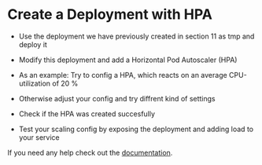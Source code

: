 # Create a Deployment with HPA

- Use the deployment we have previously created in section 11 as tmp and deploy it

- Modify this deployment and add a Horizontal Pod Autoscaler (HPA)

- As an example: Try to config a HPA, which reacts on an average CPU-utilization of 20 %

- Otherwise adjust your config and try diffrent kind of settings

- Check if the HPA was created succesfully

- Test your scaling config by exposing the deployment and adding load to your service

If you need any help check out the [documentation](https://kubernetes.io/docs/tasks/run-application/horizontal-pod-autoscale-walkthrough/).
